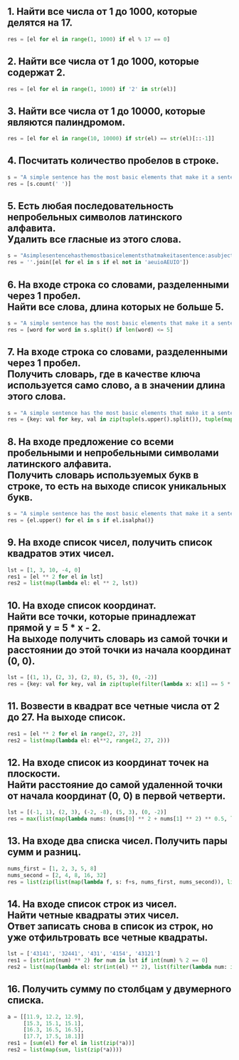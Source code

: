<!--+ [Your text](#your-text)-->

## 1. Найти все числа от 1 до 1000, которые делятся на 17.
```python
res = [el for el in range(1, 1000) if el % 17 == 0]
```

## 2. Найти все числа от 1 до 1000, которые содержат 2.
```python
res = [el for el in range(1, 1000) if '2' in str(el)]
```
## 3. Найти все числа от 1 до 10000, которые являются палиндромом.
```python
res = [el for el in range(10, 10000) if str(el) == str(el)[::-1]]
```
## 4. Посчитать количество пробелов в строке.
```python
s = "A simple sentence has the most basic elements that make it a sentence: a subject a verb and a completed thought"
res = [s.count(' ')]
```
## 5. Есть любая последовательность непробельных символов латинского алфавита. <br/> Удалить все гласные из этого слова.
```python
s = "Asimplesentencehasthemostbasicelementsthatmakeitasentence:asubjectaverbandacompletedthought"
res = ''.join([el for el in s if el not in 'aeuioAEUIO'])
```
## 6. На входе строка со словами, разделенными через 1 пробел. <br/> Найти все слова, длина которых не больше 5.
```python
s = "A simple sentence has the most basic elements that make it a sentence: a subject a verb and a completed thought"
res = [word for word in s.split() if len(word) <= 5]
```
## 7. На входе строка со словами, разделенными через 1 пробел. <br/> Получить словарь, где в качестве ключа используется само слово, а в значении длина этого слова.
```python
s = "A simple sentence has the most basic elements that make it a sentence: a subject a verb and a completed thought"
res = {key: val for key, val in zip(tuple(s.upper().split()), tuple(map(lambda el: len(el), tuple(s.split()))))}
```
## 8. На входе предложение со всеми пробельными и непробельными символами латинского алфавита. <br/> Получить словарь используемых букв в строке, то есть на выходе список уникальных букв.
```python
s = "A simple sentence has the most basic elements that make it a sentence: a subject a verb and a completed thought"
res = {el.upper() for el in s if el.isalpha()}
```
## 9. На входе список чисел, получить список квадратов этих чисел.
```python
lst = [1, 3, 10, -4, 0]
res1 = [el ** 2 for el in lst]
res2 = list(map(lambda el: el ** 2, lst))
```
## 10. На входе список координат. <br/> Найти все точки, которые принадлежат прямой y = 5 * x - 2. <br/> На выходе получить словарь из самой точки и расстоянии до этой точки из начала координат (0, 0).
```python
lst = [(1, 1), (2, 3), (2, 8), (5, 3), (0, -2)]
res = {key: val for key, val in zip(tuple(filter(lambda x: x[1] == 5 * x[0] - 2, lst)), tuple(map(lambda el: (el[0]**2 + el[1]**2)**0.5, list(filter(lambda x: x[1] == 5 * x[0] - 2, lst)))))}
```
## 11. Возвести в квадрат все четные числа от 2 до 27. На выходе список.
```python
res1 = [el ** 2 for el in range(2, 27, 2)]
res2 = list(map(lambda el: el**2, range(2, 27, 2)))
```
## 12. На входе список из координат точек на плоскости. <br/> Найти расстояние до самой удаленной точки от начала координат (0, 0) в первой четверти.
```python
lst = [(-1, 1), (2, 3), (-2, -8), (5, 3), (0, -2)]
res = max(list(map(lambda nums: (nums[0] ** 2 + nums[1] ** 2) ** 0.5, list(filter(lambda el: el[0] >= 0 and el[1] >= 0, lst)))))
```
## 13. На входе два списка чисел. Получить пары сумм и разниц.
```python
nums_first = [1, 2, 3, 5, 8]
nums_second = [2, 4, 8, 16, 32]
res = list(zip(list(map(lambda f, s: f+s, nums_first, nums_second)), list(map(lambda f, s: f-s, nums_first, nums_second))))
```
## 14. На входе список строк из чисел. <br/> Найти четные квадраты этих чисел. <br/> Ответ записать снова в список из строк, но уже отфильтровать все четные квадраты.
```python
lst = ['43141', '32441', '431', '4154', '43121']
res1 = [str(int(num) ** 2) for num in lst if int(num) % 2 == 0]
res2 = list(map(lambda el: str(int(el) ** 2), list(filter(lambda num: int(num) % 2 == 0, lst))))
```

## 16. Получить сумму по столбцам у двумерного списка.
```python
a = [[11.9, 12.2, 12.9],
     [15.3, 15.1, 15.1],
     [16.3, 16.5, 16.5],
     [17.7, 17.5, 18.1]]
res1 = [sum(el) for el in list(zip(*a))]
res2 = list(map(sum, list(zip(*a))))
```
